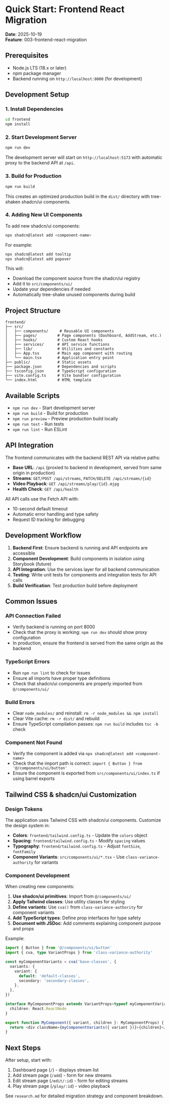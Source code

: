 # Quick Start: Frontend React Migration

**Date**: 2025-10-19  
**Feature**: 003-frontend-react-migration  

## Prerequisites

- Node.js LTS (18.x or later)
- npm package manager
- Backend running on `http://localhost:8000` (for development)

## Development Setup

### 1. Install Dependencies

```bash
cd frontend
npm install
```

### 2. Start Development Server

```bash
npm run dev
```

The development server will start on `http://localhost:5173` with automatic proxy to the backend API at `/api`.

### 3. Build for Production

```bash
npm run build
```

This creates an optimized production build in the `dist/` directory with tree-shaken shadcn/ui components.

### 4. Adding New UI Components

To add new shadcn/ui components:

```bash
npx shadcn@latest add <component-name>
```

For example:
```bash
npx shadcn@latest add tooltip
npx shadcn@latest add popover
```

This will:
- Download the component source from the shadcn/ui registry
- Add it to `src/components/ui/`
- Update your dependencies if needed
- Automatically tree-shake unused components during build

## Project Structure

```
frontend/
├── src/
│   ├── components/     # Reusable UI components
│   ├── pages/         # Page components (Dashboard, AddStream, etc.)
│   ├── hooks/         # Custom React hooks
│   ├── services/      # API service functions
│   ├── lib/           # Utilities and constants
│   ├── App.tsx        # Main app component with routing
│   └── main.tsx       # Application entry point
├── public/            # Static assets
├── package.json       # Dependencies and scripts
├── tsconfig.json      # TypeScript configuration
├── vite.config.ts     # Vite bundler configuration
└── index.html         # HTML template
```

## Available Scripts

- `npm run dev` - Start development server
- `npm run build` - Build for production
- `npm run preview` - Preview production build locally
- `npm run test` - Run tests
- `npm run lint` - Run ESLint

## API Integration

The frontend communicates with the backend REST API via relative paths:

- **Base URL**: `/api` (proxied to backend in development, served from same origin in production)
- **Streams**: `GET/POST /api/streams`, `PATCH/DELETE /api/streams/{id}`
- **Video Playback**: `GET /api/streams/play/{id}.mjpg`
- **Health Check**: `GET /api/health`

All API calls use the Fetch API with:
- 10-second default timeout
- Automatic error handling and type safety
- Request ID tracking for debugging

## Development Workflow

1. **Backend First**: Ensure backend is running and API endpoints are accessible
2. **Component Development**: Build components in isolation using Storybook (future)
3. **API Integration**: Use the services layer for all backend communication
4. **Testing**: Write unit tests for components and integration tests for API calls
5. **Build Verification**: Test production build before deployment

## Common Issues

### API Connection Failed
- Verify backend is running on port 8000
- Check that the proxy is working: `npm run dev` should show proxy configuration
- In production, ensure the frontend is served from the same origin as the backend

### TypeScript Errors
- Run `npm run lint` to check for issues
- Ensure all imports have proper type definitions
- Check that shadcn/ui components are properly imported from `@/components/ui/`

### Build Errors
- Clear `node_modules/` and reinstall: `rm -r node_modules && npm install`
- Clear Vite cache: `rm -r dist/` and rebuild
- Ensure TypeScript compilation passes: `npm run build` includes `tsc -b` check

### Component Not Found
- Verify the component is added via `npx shadcn@latest add <component-name>`
- Check that the import path is correct: `import { Button } from '@/components/ui/button'`
- Ensure the component is exported from `src/components/ui/index.ts` if using barrel exports

## Tailwind CSS & shadcn/ui Customization

### Design Tokens

The application uses Tailwind CSS with shadcn/ui components. Customize the design system in:

- **Colors**: `frontend/tailwind.config.ts` - Update the `colors` object
- **Spacing**: `frontend/tailwind.config.ts` - Modify `spacing` values
- **Typography**: `frontend/tailwind.config.ts` - Adjust `fontSize`, `fontFamily`
- **Component Variants**: `src/components/ui/*.tsx` - Use `class-variance-authority` for variants

### Component Development

When creating new components:

1. **Use shadcn/ui primitives**: Import from `@/components/ui/`
2. **Apply Tailwind classes**: Use utility classes for styling
3. **Define variants**: Use `cva()` from `class-variance-authority` for component variants
4. **Add TypeScript types**: Define prop interfaces for type safety
5. **Document with JSDoc**: Add comments explaining component purpose and props

Example:
```typescript
import { Button } from '@/components/ui/button'
import { cva, type VariantProps } from 'class-variance-authority'

const myComponentVariants = cva('base-classes', {
  variants: {
    variant: {
      default: 'default-classes',
      secondary: 'secondary-classes',
    },
  },
})

interface MyComponentProps extends VariantProps<typeof myComponentVariants> {
  children: React.ReactNode
}

export function MyComponent({ variant, children }: MyComponentProps) {
  return <div className={myComponentVariants({ variant })}>{children}</div>
}
```

## Next Steps

After setup, start with:
1. Dashboard page (`/`) - displays stream list
2. Add stream page (`/add`) - form for new streams
3. Edit stream page (`/edit/:id`) - form for editing streams
4. Play stream page (`/play/:id`) - video playback

See `research.md` for detailed migration strategy and component breakdown.